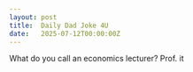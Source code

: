 ```yaml
---
layout: post
title:  Daily Dad Joke 4U
date:   2025-07-12T00:00:00Z
---
```

What do you call an economics lecturer? Prof. it
